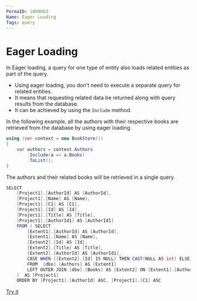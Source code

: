```yaml
---
PermaID: 1000063
Name: Eager Loading
Tags: query
---
```


# Eager Loading

In Eager loading, a query for one type of entity also loads related entities as part of the query. 

 - Using eager loading, you don't need to execute a separate query for related entities.
 - It means that requesting related data be returned along with query results from the database. 
 - It can be achieved by using the `Include` method.

In the following example, all the authors with their respective books are retrieved from the database by using eager loading.

```csharp
using (var context = new BookStore())
{
    var authors = context.Authors
        .Include(a => a.Books)
        .ToList();
}
```

The authors and their related books will be retrieved in a single query.

```csharp
SELECT 
    [Project1].[AuthorId] AS [AuthorId], 
    [Project1].[Name] AS [Name], 
    [Project1].[C1] AS [C1], 
    [Project1].[Id] AS [Id], 
    [Project1].[Title] AS [Title], 
    [Project1].[AuthorId1] AS [AuthorId1]
    FROM ( SELECT 
        [Extent1].[AuthorId] AS [AuthorId], 
        [Extent1].[Name] AS [Name], 
        [Extent2].[Id] AS [Id], 
        [Extent2].[Title] AS [Title], 
        [Extent2].[AuthorId] AS [AuthorId1], 
        CASE WHEN ([Extent2].[Id] IS NULL) THEN CAST(NULL AS int) ELSE 1 END AS [C1]
        FROM  [dbo].[Authors] AS [Extent1]
        LEFT OUTER JOIN [dbo].[Books] AS [Extent2] ON [Extent1].[AuthorId] = [Extent2].[AuthorId]
    )  AS [Project1]
    ORDER BY [Project1].[AuthorId] ASC, [Project1].[C1] ASC
```

[Try it](https://dotnetfiddle.net/Kjlh5E)